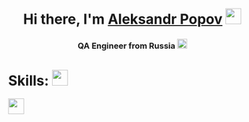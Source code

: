 <h1 align="center">Hi there, I'm <a href="https://www.linkedin.com/in/aleksandrpopovqa/" target="_blank">Aleksandr Popov</a> 
<img src="https://github.com/blackcater/blackcater/raw/main/images/Hi.gif" height="32"/></h1>
<h3 align="center">QA Engineer from Russia <img src="http://re-met.ru/upload/medialibrary/d47/6j49s7gjt1zjflqk3t4igrr5c5fdgd1i.png" height="20"/></h3>

<h1 align="left">Skills:</a> 
<img src="https://simpleicons.org/icons/python.svg" height="32"/></h1>
<img src="[https://simpleicons.org/icons/postman.svg" height="32"/></h1>
